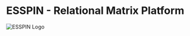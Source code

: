 # ESSPIN - Relational Matrix Platform

<p>
  <img src="public/images/ESSPIN.svg width="200px" alt="ESSPIN Logo">
</p>

